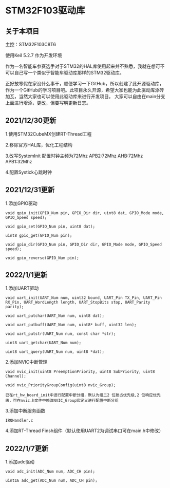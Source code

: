 # STM32F103驱动库

## 关于本项目
主控：STM32F103C8T6

使用Keil 5.2.7 作为开发环境

作为一名智能车参赛选手对于STM32的HAL库使用起来并不熟悉，我就在想可不可以自己写一个类似于智能车驱动库那样的STM32驱动库。

正好放寒假在家没什么事干，顺便学习一下GitHub，所以创建了此开源驱动库，作为一个GitHub的学习项目吧。此项目永久开源，希望大家也能为此驱动库添砖加瓦，当然大家也可以使用此驱动库来进行开发项目。
大家可以自由在main分支上面进行增添，更改，但要写明更新日志。


## 2021/12/30更新
1.使用STM32CubeMX创建RT-Thread工程

2.移除官方HAL库，优化工程结构

3.改写SystemInit    配置时钟主频为72Mhz APB2:72Mhz AHB:72Mhz APB1:32Mhz

4.配置Systick心跳时钟


## 2021/12/31更新
1.添加GPIO驱动

    void gpio_init(GPIO_Num pin, GPIO_Dir dir, uint8 dat, GPIO_Mode mode, GPIO_Speed speed);

    void gpio_set(GPIO_Num pin, uint8 dat);

    uint8 gpio_get(GPIO_Num pin);

    void gpio_dir(GPIO_Num pin, GPIO_Dir dir, GPIO_Mode mode, GPIO_Speed speed);

    void gpio_reverse(GPIO_Num pin);

## 2022/1/1更新
1.添加UART驱动

    void uart_init(UART_Num num, uint32 bound, UART_Pin TX_Pin, UART_Pin RX_Pin, UART_WordLength length, UART_StopBits stop, UART_Parity parity);

    void uart_putchar(UART_Num num, uint8 dat);

    void uart_putbuff(UART_Num num, uint8* buff, uint32 len);

    void uart_putstr(UART_Num num, const char *str);

    uint8 uart_getchar(UART_Num num);

    uint8 uart_query(UART_Num num, uint8 *dat);

2.添加NVIC中断管理

    void nvic_init(uint8 PreemptionPriority, uint8 SubPriority, uint8 Channel);

    void nvic_PriorityGroupConfig(uint8 nvic_Group);

    已在rt_hw_board_init中进行配置中断分组，默认为组二2 位抢占优先级,2 位响应优先级，可在nvic.h文件中修改NVIC_Group宏定义进行配置中断分组

3.添加中断服务函数

    IRQHandler.c

4.添加RT-Thread Finsh组件（默认使用UART2为调试串口可在main.h中修改）

## 2022/1/7更新
1.添加adc驱动

    void adc_init(ADC_Num num, ADC_CH pin);
    
    uint16 adc_get(ADC_Num num, ADC_CH pin);